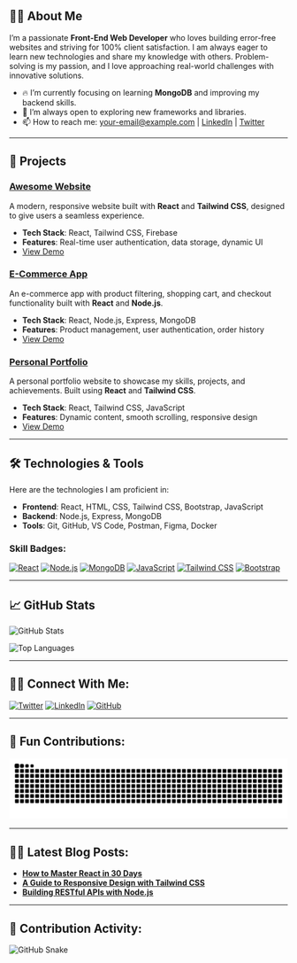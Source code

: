 ## 👨‍💻 About Me
I’m a passionate **Front-End Web Developer** who loves building error-free websites and striving for 100% client satisfaction. I am always eager to learn new technologies and share my knowledge with others. Problem-solving is my passion, and I love approaching real-world challenges with innovative solutions.

- 🔥 I’m currently focusing on learning **MongoDB** and improving my backend skills.
- 🌱 I’m always open to exploring new frameworks and libraries.
- 📫 How to reach me: [your-email@example.com](mailto:your-email@example.com) | [LinkedIn](https://www.linkedin.com/in/your-profile/) | [Twitter](https://twitter.com/yourhandle)

---

## 🚀 Projects

### [Awesome Website](https://github.com/your-repo/project1)
A modern, responsive website built with **React** and **Tailwind CSS**, designed to give users a seamless experience.

- **Tech Stack**: React, Tailwind CSS, Firebase
- **Features**: Real-time user authentication, data storage, dynamic UI
- [View Demo](https://live-demo-link)

### [E-Commerce App](https://github.com/your-repo/project2)
An e-commerce app with product filtering, shopping cart, and checkout functionality built with **React** and **Node.js**.

- **Tech Stack**: React, Node.js, Express, MongoDB
- **Features**: Product management, user authentication, order history
- [View Demo](https://live-demo-link)

### [Personal Portfolio](https://github.com/your-repo/portfolio)
A personal portfolio website to showcase my skills, projects, and achievements. Built using **React** and **Tailwind CSS**.

- **Tech Stack**: React, Tailwind CSS, JavaScript
- **Features**: Dynamic content, smooth scrolling, responsive design
- [View Demo](https://live-demo-link)

---

## 🛠️ Technologies & Tools
Here are the technologies I am proficient in:

- **Frontend**: React, HTML, CSS, Tailwind CSS, Bootstrap, JavaScript
- **Backend**: Node.js, Express, MongoDB
- **Tools**: Git, GitHub, VS Code, Postman, Figma, Docker

### Skill Badges:
[![React](https://img.shields.io/badge/React-61DAFB?style=flat&logo=react&logoColor=black)](https://reactjs.org/)
[![Node.js](https://img.shields.io/badge/Node.js-339933?style=flat&logo=node.js&logoColor=white)](https://nodejs.org/)
[![MongoDB](https://img.shields.io/badge/MongoDB-47A248?style=flat&logo=mongodb&logoColor=white)](https://www.mongodb.com/)
[![JavaScript](https://img.shields.io/badge/JavaScript-F7DF1E?style=flat&logo=javascript&logoColor=black)](https://developer.mozilla.org/en-US/docs/Web/JavaScript)
[![Tailwind CSS](https://img.shields.io/badge/Tailwind%20CSS-06B6D4?style=flat&logo=tailwind-css&logoColor=white)](https://tailwindcss.com/)
[![Bootstrap](https://img.shields.io/badge/Bootstrap-7952B3?style=flat&logo=bootstrap&logoColor=white)](https://getbootstrap.com/)

---

## 📈 GitHub Stats
![GitHub Stats](https://github-readme-stats.vercel.app/api?username=Anondoraydev&show_icons=true&hide_title=true&count_private=true&theme=merko)

![Top Languages](https://github-readme-stats.vercel.app/api/top-langs/?username=Anondoraydev&layout=compact&theme=merko)

---

## 🧑‍💻 Connect With Me:
[![Twitter](https://img.shields.io/twitter/follow/yourhandle?logo=twitter&style=for-the-badge)](https://twitter.com/yourhandle)
[![LinkedIn](https://img.shields.io/badge/LinkedIn-0077B5?logo=linkedin&style=for-the-badge)](https://www.linkedin.com/in/your-profile/)
[![GitHub](https://img.shields.io/github/followers/Anondoraydev?logo=github&style=for-the-badge)](https://github.com/Anondoraydev)

---

## 🎉 Fun Contributions:
![snake gif](https://github.com/Anondoraydev/Anondoraydev/blob/output/github-snake-dark.svg)

---

## 🧑‍💻 Latest Blog Posts:
- **[How to Master React in 30 Days](https://your-blog-link.com)**
- **[A Guide to Responsive Design with Tailwind CSS](https://your-blog-link.com)**
- **[Building RESTful APIs with Node.js](https://your-blog-link.com)**

---

## 🐍 Contribution Activity:
![GitHub Snake](https://raw.githubusercontent.com/Anondoraydev/Anondoraydev/blob/output/github-contribution-grid-snake.svg)
